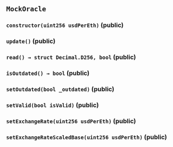 ## `MockOracle`






### `constructor(uint256 usdPerEth)` (public)





### `update()` (public)





### `read() → struct Decimal.D256, bool` (public)





### `isOutdated() → bool` (public)





### `setOutdated(bool _outdated)` (public)





### `setValid(bool isValid)` (public)





### `setExchangeRate(uint256 usdPerEth)` (public)





### `setExchangeRateScaledBase(uint256 usdPerEth)` (public)








